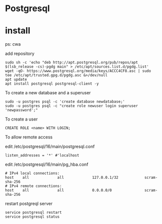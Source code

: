 # Postgresql
# install

ps: cwa

add repository

```
sudo sh -c 'echo "deb http://apt.postgresql.org/pub/repos/apt $(lsb_release -cs)-pgdg main" > /etc/apt/sources.list.d/pgdg.list'
wget -qO- https://www.postgresql.org/media/keys/ACCC4CF8.asc | sudo tee /etc/apt/trusted.gpg.d/pgdg.asc &>/dev/null
apt update
apt install postgresql postgresql-client -y
```

To create a new database and a superuser 

```
sudo -u postgres psql -c 'create database newdatabase;'
sudo -u postgres psql -c "create role newuser login superuser 'newpassword';"
```
To create a user 

    CREATE ROLE <name> WITH LOGIN;

To allow remote access

edit /etc/postgresql/16/main/postgresql.conf
```
listen_addresses = '*' #'localhost
```

edit /etc/postgresql/16/main/pg_hba.conf
```
# IPv4 local connections:
host    all             all             127.0.0.1/32            scram-sha-256
# IPv4 remote connections:
host    all             all             0.0.0.0/0               scram-sha-256
```

restart postgreql server
```
service postgresql restart
service postgresql status
```
